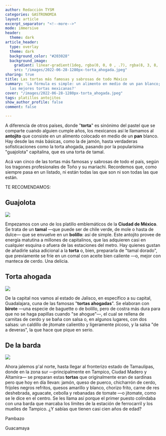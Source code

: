 ```yaml
---
author: Redacción TYSM
categories: GASTRONOMIA
layout: article
excerpt_separator: "<!--more-->"
mode: immersive
header:
  theme: dark
article_header:
  type: overlay
  theme: dark
  background_color: "#203028"
  background_image:
    gradient: linear-gradient(1deg, rgba(0, 0, 0 , .7), rgba(8, 3, 8, .9))
    src: "/images/2022-06-28-1280px-torta_ahogada.jpeg"
sharing: true
title: Las tortas más famosas y sabrosas de todo México
summary: 'La fórmula es simple: un alimento en medio de un pan blanco; ¿cuáles son
  las mejores tortas mexicanas?'
cover: "/images/2022-06-28-1280px-torta_ahogada.jpeg"
tags: platillos antojitos
show_author_profile: false
comment: false

---
```

A diferencia de otros países, donde "**torta**" es sinónimo del pastel que se comparte cuando alguien cumple años, los mexicanos así le llamamos al **antojito** que consiste en un alimento colocado en medio de un **pan** blanco. Hay desde las más básicas, como la de jamón, hasta verdaderas sofisticaciones como la torta ahogada, pasando por la popularísima "guajolota" capitalina, que es una torta de tamal.

Acá van cinco de las tortas más famosas y sabrosas de todo el país, según los tragones profesionales de Toño y su mariachi. Recordemos que, como siempre pasa en un listado, ni están todas las que son ni son todas las que están.

TE RECOMENDAMOS:

## Guajolota

![](https://upload.wikimedia.org/wikipedia/commons/thumb/2/2c/Guajolota.jpg/1024px-Guajolota.jpg)

Empezamos con uno de los platillo emblemáticos de la **Ciudad de México**. Se trata de un **tamal** —que puede ser de chile verde, de mole o hasta de dulce— que se envuelve en un **bolillo**: así de simple. Este antojito provee de energía matutina a millones de capitalinos, que las adquieren casi en cualquier esquina o afuera de las estaciones del metro. Hay quienes gustan de añadirle salsa adicional a la **torta** o, bien, prepararla de "tamal dorado", que previamente se fríe en un comal con aceite bien caliente —o, mejor con manteca de cerdo. Una delicia.

## Torta ahogada

![](https://upload.wikimedia.org/wikipedia/commons/thumb/6/6a/Torta_ahogada.jpg/1024px-Torta_ahogada.jpg)

De la capital nos vamos al estado de Jalisco, en específico a su capital, Guadalajara, cuna de las famosas "**tortas ahogadas**". Se elaboran con **birote** —una especie de baguette o de bolillo, pero de costra más dura para que no se haga papillas cuando "se ahogue"—, el cual se rellena de carnitas de cerdo y se baña con salsa o, en algunos lugares, con dos salsas: un caldillo de jitomate calientito y ligeramente picoso, y la salsa "de a deveras", la que hace que pique en serio.

## De la barda

![](https://upload.wikimedia.org/wikipedia/commons/thumb/6/63/Torta_de_la_barda.jpg/1024px-Torta_de_la_barda.jpg)

Ahora jalemos p'al norte, hasta llegar al fronterizo estado de Tamaulipas, donde en la zona sur —principalmente en Tampico, Ciudad Madero y Altamira— se preparan estas **tortas** que originalmente eran de sardinas pero que hoy en día llevan: jamón, queso de puerco, chicharrón de cerdo, frijoles negros refritos, quesos amarillo y blanco, chorizo frito, carne de res deshebrada, aguacate, cebolla y rebanadas de tomate —o jitomate, como se le dice en el centro. Se les llama así porque el primer puesto colindaba con una barda que marcaba los límites de la estación de ferrocarril y los muelles de Tampico. ¿Y sabías que tienen casi cien años de edad?

Pambazo

Guacamaya